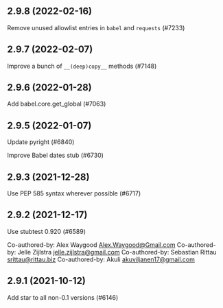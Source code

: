 ## 2.9.8 (2022-02-16)

Remove unused allowlist entries in `babel` and `requests` (#7233)

## 2.9.7 (2022-02-07)

Improve a bunch of `__(deep)copy__` methods (#7148)

## 2.9.6 (2022-01-28)

Add babel.core.get_global (#7063)

## 2.9.5 (2022-01-07)

Update pyright (#6840)

Improve Babel dates stub (#6730)

## 2.9.3 (2021-12-28)

Use PEP 585 syntax wherever possible (#6717)

## 2.9.2 (2021-12-17)

Use stubtest 0.920 (#6589)

Co-authored-by: Alex Waygood <Alex.Waygood@Gmail.com>
Co-authored-by: Jelle Zijlstra <jelle.zijlstra@gmail.com>
Co-authored-by: Sebastian Rittau <srittau@rittau.biz>
Co-authored-by: Akuli <akuviljanen17@gmail.com>

## 2.9.1 (2021-10-12)

Add star to all non-0.1 versions (#6146)

